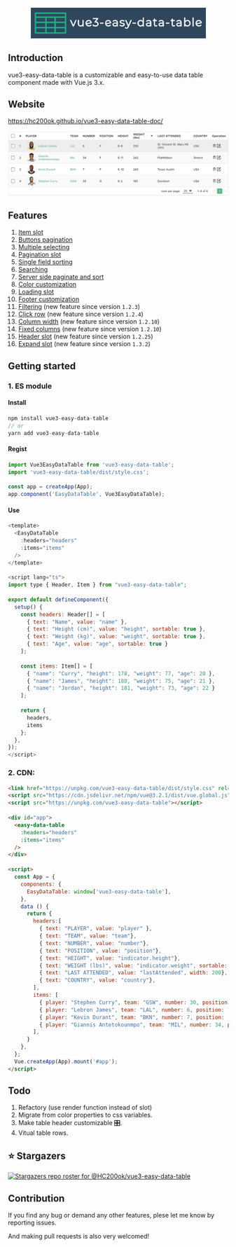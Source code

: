 <p align="center">
<img src="logo.png"  width="400"/ />
</p>

## Introduction
vue3-easy-data-table is a customizable and easy-to-use data table component made with Vue.js 3.x.

## Website
https://hc200ok.github.io/vue3-easy-data-table-doc/

<img src="./images/demo.png"  />

## Features
1. [Item slot](https://hc200ok.github.io/vue3-easy-data-table-doc/features/item-slot.html)
2. [Buttons pagination](https://hc200ok.github.io/vue3-easy-data-table-doc/features/buttons-pagination.html)
3. [Multiple selecting](https://hc200ok.github.io/vue3-easy-data-table-doc/features/multiple-selecting.html)
4. [Pagination slot](https://hc200ok.github.io/vue3-easy-data-table-doc/features/pagination-slot.html)
5. [Single field sorting](https://hc200ok.github.io/vue3-easy-data-table-doc/features/single-field-sorting.html)
6. [Searching](https://hc200ok.github.io/vue3-easy-data-table-doc/features/searching.html)
7. [Server side paginate and sort](https://hc200ok.github.io/vue3-easy-data-table-doc/features/server-side-paginate-and-sort.html)
8. [Color customization](https://hc200ok.github.io/vue3-easy-data-table-doc/features/color-customization.html)
9. [Loading slot](https://hc200ok.github.io/vue3-easy-data-table-doc/features/loading-slot.html)
10. [Footer customization](https://hc200ok.github.io/vue3-easy-data-table-doc/features/footer-customization.html)
11. [Filtering](https://hc200ok.github.io/vue3-easy-data-table-doc/features/filtering.html) (new feature since version `1.2.3`)
12. [Click row](https://hc200ok.github.io/vue3-easy-data-table-doc/features/click-row.html) (new feature since version `1.2.4`)
13. [Column width](https://hc200ok.github.io/vue3-easy-data-table-doc/features/column-width.html) (new feature since version `1.2.10`)
14. [Fixed columns](https://hc200ok.github.io/vue3-easy-data-table-doc/features/fixed-column.html) (new feature since version `1.2.10`)
14. [Header slot](https://hc200ok.github.io/vue3-easy-data-table-doc/features/header-slot.html) (new feature since version `1.2.25`)
15. [Expand slot](https://hc200ok.github.io/vue3-easy-data-table-doc/features/expand-slot.html) (new feature since version `1.3.2`)

## Getting started
### 1. ES module
#### Install
```js
npm install vue3-easy-data-table
// or
yarn add vue3-easy-data-table
```

#### Regist
```js
import Vue3EasyDataTable from 'vue3-easy-data-table';
import 'vue3-easy-data-table/dist/style.css';

const app = createApp(App);
app.component('EasyDataTable', Vue3EasyDataTable);
```

#### Use
```js
<template>
  <EasyDataTable
    :headers="headers"
    :items="items"
  />
</template>

<script lang="ts">
import type { Header, Item } from "vue3-easy-data-table";

export default defineComponent({
  setup() {
    const headers: Header[] = [
      { text: "Name", value: "name" },
      { text: "Height (cm)", value: "height", sortable: true },
      { text: "Weight (kg)", value: "weight", sortable: true },
      { text: "Age", value: "age", sortable: true }
    ];

    const items: Item[] = [
      { "name": "Curry", "height": 178, "weight": 77, "age": 20 },
      { "name": "James", "height": 180, "weight": 75, "age": 21 },
      { "name": "Jordan", "height": 181, "weight": 73, "age": 22 }
    ];

    return {
      headers,
      items
    };
  },
});
</script>
```

### 2. CDN:
```html
<link href="https://unpkg.com/vue3-easy-data-table/dist/style.css" rel="stylesheet">
<script src="https://cdn.jsdelivr.net/npm/vue@3.2.1/dist/vue.global.js"></script>
<script src="https://unpkg.com/vue3-easy-data-table"></script>

<div id="app">
  <easy-data-table
    :headers="headers"
    :items="items"
  />
</div>

<script>
  const App = {
    components: {
      EasyDataTable: window['vue3-easy-data-table'],
    },
    data () {
      return {
        headers:[
          { text: "PLAYER", value: "player" },
          { text: "TEAM", value: "team"},
          { text: "NUMBER", value: "number"},
          { text: "POSITION", value: "position"},
          { text: "HEIGHT", value: "indicator.height"},
          { text: "WEIGHT (lbs)", value: "indicator.weight", sortable: true},
          { text: "LAST ATTENDED", value: "lastAttended", width: 200},
          { text: "COUNTRY", value: "country"},
        ],
        items: [
          { player: "Stephen Curry", team: "GSW", number: 30, position: 'G', indicator: {"height": '6-2', "weight": 185}, lastAttended: "Davidson", country: "USA"},
          { player: "Lebron James", team: "LAL", number: 6, position: 'F', indicator: {"height": '6-9', "weight": 250}, lastAttended: "St. Vincent-St. Mary HS (OH)", country: "USA"},
          { player: "Kevin Durant", team: "BKN", number: 7, position: 'F', indicator: {"height": '6-10', "weight": 240}, lastAttended: "Texas-Austin", country: "USA"},
          { player: "Giannis Antetokounmpo", team: "MIL", number: 34, position: 'F', indicator: {"height": '6-11', "weight": 242}, lastAttended: "Filathlitikos", country: "Greece"},
        ],
      }
    },
  };
  Vue.createApp(App).mount('#app');
</script>
```

## Todo
1. Refactory (use render function instead of slot)
2. Migrate from color properties to css variables.
3. Make table header customizable 🎛️.
4. Vitual table rows.

## ⭐ Stargazers
[![Stargazers repo roster for @HC200ok/vue3-easy-data-table](https://reporoster.com/stars/dark/notext/HC200ok/vue3-easy-data-table)](https://github.com/HC200ok/vue3-easy-data-table/stargazers)

## Contribution
If you find any bug or demand any other features, plese let me know by reporting issues.

And making pull requests is also very welcomed!
